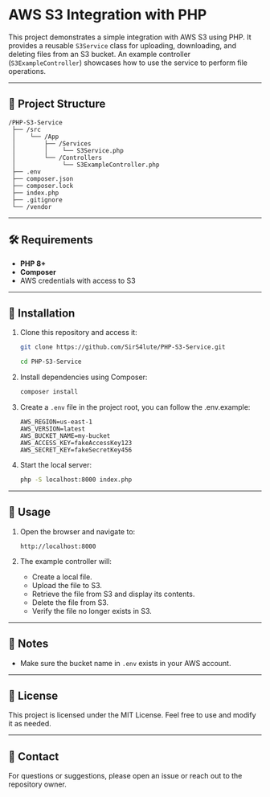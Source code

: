 # AWS S3 Integration with PHP

This project demonstrates a simple integration with AWS S3 using PHP. It provides a reusable `S3Service` class for uploading, downloading, and deleting files from an S3 bucket. An example controller (`S3ExampleController`) showcases how to use the service to perform file operations.

---

## 📂 Project Structure

```
/PHP-S3-Service
 ├── /src
 │    └── /App
 │        ├── /Services
 │        │    └── S3Service.php
 │        └── /Controllers
 │             └── S3ExampleController.php
 ├── .env
 ├── composer.json
 ├── composer.lock
 ├── index.php
 ├── .gitignore
 └── /vendor
```

---

## 🛠️ Requirements

- **PHP 8+**
- **Composer**
- AWS credentials with access to S3

---

## 🚀 Installation

1. Clone this repository and access it:
   ```bash
   git clone https://github.com/SirS4lute/PHP-S3-Service.git
   ```
   ```bash
   cd PHP-S3-Service
   ```

2. Install dependencies using Composer:
   ```bash
   composer install
   ```

3. Create a `.env` file in the project root, you can follow the .env.example:
   ```dotenv
   AWS_REGION=us-east-1
   AWS_VERSION=latest
   AWS_BUCKET_NAME=my-bucket
   AWS_ACCESS_KEY=fakeAccessKey123
   AWS_SECRET_KEY=fakeSecretKey456
   ```

4. Start the local server:
   ```bash
   php -S localhost:8000 index.php
   ```

---

## 🧪 Usage

1. Open the browser and navigate to:
   ```
   http://localhost:8000
   ```

2. The example controller will:
   - Create a local file.
   - Upload the file to S3.
   - Retrieve the file from S3 and display its contents.
   - Delete the file from S3.
   - Verify the file no longer exists in S3.

---

## 📝 Notes

- Make sure the bucket name in `.env` exists in your AWS account.

---

## 📜 License

This project is licensed under the MIT License. Feel free to use and modify it as needed.

---

## 📧 Contact

For questions or suggestions, please open an issue or reach out to the repository owner.
